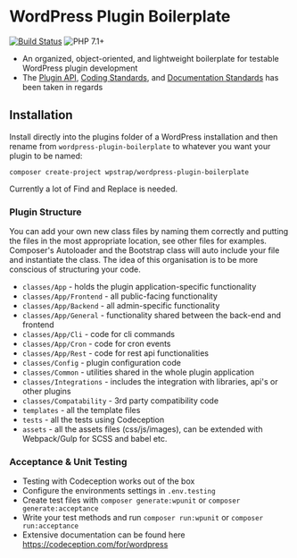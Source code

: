 # WordPress Plugin Boilerplate

[![Build Status](https://api.travis-ci.org/wp-strap/wordpress-plugin-boilerplate.svg?branch=master&status=passed)](https://travis-ci.org/github/wp-strap/wordpress-plugin-boilerplate)
![PHP 7.1+](https://img.shields.io/badge/PHP-7.1%2B-brightgreen)

* An organized, object-oriented, and lightweight boilerplate for testable WordPress plugin development
* The [Plugin API](https://codex.wordpress.org/Plugin_API), [Coding Standards](https://codex.wordpress.org/WordPress_Coding_Standards), and [Documentation Standards](https://make.wordpress.org/core/handbook/best-practices/inline-documentation-standards/php/) has been taken in regards

## Installation
Install directly into the plugins folder of a WordPress installation and then rename from `wordpress-plugin-boilerplate` to whatever you want your plugin to be named:

    composer create-project wpstrap/wordpress-plugin-boilerplate

Currently a lot of Find and Replace is needed.

### Plugin Structure

You can add your own new class files by naming them correctly and putting the files in the most appropriate location, see other files for examples. Composer's Autoloader and the Bootstrap class will auto include your file and instantiate the class. The idea of this organisation is to be more conscious of structuring your code.

* `classes/App` - holds the plugin application-specific functionality
* `classes/App/Frontend` - all public-facing functionality
* `classes/App/Backend` - all admin-specific functionality
* `classes/App/General` - functionality shared between the back-end and frontend
* `classes/App/Cli` - code for cli commands
* `classes/App/Cron` - code for cron events
* `classes/App/Rest` - code for rest api functionalities
* `classes/Config` - plugin configuration code
* `classes/Common` - utilities shared in the whole plugin application
* `classes/Integrations` - includes the integration with libraries, api's or other plugins
* `classes/Compatability` - 3rd party compatibility code
* `templates` - all the template files
* `tests` - all the tests using Codeception
* `assets` - all the assets files (css/js/images), can be extended with Webpack/Gulp for SCSS and babel etc.

### Acceptance & Unit Testing
  - Testing with Codeception works out of the box
  - Configure the environments settings in `.env.testing`
  - Create test files with `composer generate:wpunit` or `composer generate:acceptance`
  - Write your test methods and run `composer run:wpunit` or `composer run:acceptance`
  - Extensive documentation can be found here https://codeception.com/for/wordpress  